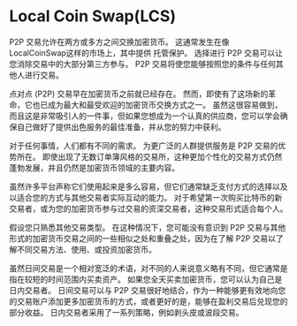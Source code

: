 # 

# Local Coin Swap(LCS)

P2P 交易允许在两方或多方之间交换加密货币。 这通常发生在像 LocalCoinSwap这样的市场上，其中提供 托管保护。 选择进行 P2P 交易可以让您消除交易中的大部分第三方参与。 P2P 交易将使您能够按照您的条件与任何其他人进行交易。

点对点 (P2P) 交易早在加密货币之前就已经存在。 然而，即使有了这场新的革命，它也已成为最大和最受欢迎的加密货币交换方式之一。 虽然这很容易做到，而且这是非常吸引人的一件事，但如果您想成为一个认真的供应商，您可以学会确保自己做好了提供出色服务的最佳准备，并从您的努力中获利。

对于任何事情，人们都有不同的需求。 为更广泛的人群提供服务是 P2P 交易的优势所在。 即使出现了无数订单簿风格的交易所，这种更加个性化的交易方式仍然蓬勃发展，并且仍然是加密货币领域的主要内容。

虽然许多平台声称它们使用起来是多么容易，但它们通常缺乏支付方式的选择以及以适合您的方式与其他交易者实际互动的能力。 对于希望第一次购买比特币的新交易者，或为您的加密货币参与过交易的资深交易者，这种交易形式适合每个人。

假设您只熟悉其他交易类型。 在这种情况下，您可能没有意识到 P2P 交易与其他形式的加密货币交易之间的一些相似之处和重叠之处，因为在了解 P2P 交易以了解不同交易方法、使用、或投资加密货币。

虽然日间交易是一个相对宽泛的术语，对不同的人来说意义略有不同，但它通常是指在较短的时间范围内买卖资产。 如果您全天买卖加密货币，您可以认为自己是日内交易者。 日间交易可以与 P2P 交易很好地结合，作为一种能够更有效地向您的交易账户添加更多加密货币的方式，或者更好的是，能够在盈利交易后兑现您的部分收益。 日内交易者采用了一系列策略，例如剥头皮或波段交易。


